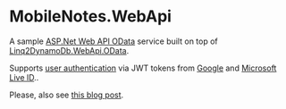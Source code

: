 # MobileNotes.WebApi

A sample [ASP.Net Web API OData](https://docs.microsoft.com/en-us/aspnet/web-api/overview/odata-support-in-aspnet-web-api/) service built on top of [Linq2DynamoDb.WebApi.OData](https://www.nuget.org/packages/Linq2DynamoDb.WebApi.OData/).

Supports [user authentication](https://github.com/scale-tone/linq2dynamodb/blob/master/Samples/MobileNotes/MobileNotes.OAuth/AuthRoutine.cs) via JWT tokens from [Google](https://github.com/scale-tone/linq2dynamodb/blob/master/Samples/MobileNotes/MobileNotes.OAuth/GoogleJwtParser.cs) and [Microsoft Live ID](https://github.com/scale-tone/linq2dynamodb/blob/master/Samples/MobileNotes/MobileNotes.OAuth/LiveIdJwtParser.cs)..

Please, also see [this blog post](https://scale-tone.github.io/2017/04/13/dynamodb-webapi-odata-practice).
